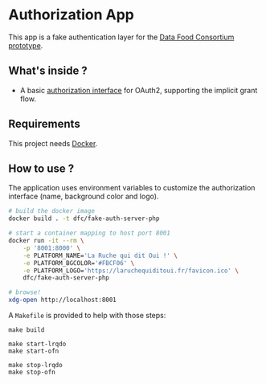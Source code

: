 Authorization App
=================

This app is a fake authentication layer for the [Data Food Consortium prototype](https://github.com/datafoodconsortium/dfc-prototype.github.io).

What's inside ?
---------------

- A basic [authorization interface](https://www.oauth.com/oauth2-servers/authorization/) for OAuth2,
supporting the implicit grant flow.

Requirements
------------

This project needs [Docker](https://docs.docker.com).

How to use ?
------------

The application uses environment variables to customize the authorization interface (name, background color and logo).

```sh
# build the docker image
docker build . -t dfc/fake-auth-server-php

# start a container mapping to host port 8001
docker run -it --rm \
    -p '8001:8000' \
    -e PLATFORM_NAME='La Ruche qui dit Oui !' \
    -e PLATFORM_BGCOLOR='#FBCF06' \
    -e PLATFORM_LOGO='https://laruchequiditoui.fr/favicon.ico' \
    dfc/fake-auth-server-php

# browse!
xdg-open http://localhost:8001
```

A `Makefile` is provided to help with those steps:

```
make build

make start-lrqdo
make start-ofn

make stop-lrqdo
make stop-ofn
```

